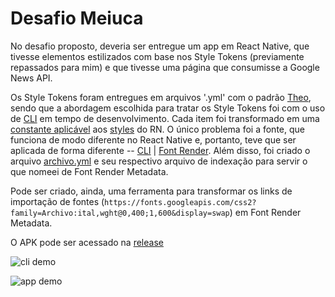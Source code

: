 # Desafio Meiuca

No desafio proposto, deveria ser entregue um app em React Native, que tivesse elementos estilizados com base nos Style Tokens (previamente repassados para mim) e que tivesse uma página que consumisse a Google News API.

Os Style Tokens foram entregues em arquivos '.yml' com o padrão [Theo](https://github.com/salesforce-ux/theo), sendo que a abordagem escolhida para tratar os Style Tokens foi com o uso de [CLI](https://github.com/levi-pires/meiuca/blob/main/theo-handler.js#L67) em tempo de desenvolvimento. Cada item foi transformado em uma [constante aplicável](https://github.com/levi-pires/meiuca/blob/main/src/tokens/index.ts) aos [styles](https://github.com/levi-pires/meiuca/blob/main/src/styles) do RN. O único problema foi a fonte, que funciona de modo diferente no React Native e, portanto, teve que ser aplicada de forma diferente -- [CLI](https://github.com/levi-pires/meiuca/blob/main/theo-handler.js#L87) | [Font Render](https://github.com/levi-pires/meiuca/blob/main/src/fonts/index.ts). Além disso, foi criado o arquivo [archivo.yml](https://github.com/levi-pires/meiuca/blob/main/tokens/fonts/archivo.yml) e seu respectivo arquivo de indexação para servir o que nomeei de Font Render Metadata.

Pode ser criado, ainda, uma ferramenta para transformar os links de importação de fontes (`https://fonts.googleapis.com/css2?family=Archivo:ital,wght@0,400;1,600&display=swap`) em Font Render Metadata.

O APK pode ser acessado na [release](https://github.com/levi-pires/meiuca/releases/tag/android-v1.1)

![cli demo](https://raw.githubusercontent.com/levi-pires/main/demo/cli.gif)

![app demo](https://raw.githubusercontent.com/levi-pires/main/demo/app.gif)
